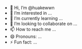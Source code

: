 - 👋 Hi, I’m @huakewwn
- 👀 I’m interested in ...
- 🌱 I’m currently learning ...
- 💞️ I’m looking to collaborate on ...
- 📫 How to reach me ...
- 😄 Pronouns: ...
- ⚡ Fun fact: ...

<!---
huakewwn/huakewwn is a ✨ special ✨ repository because its `README.md` (this file) appe‘，ars on your GitHub profile.
You can click the Preview link to take a look at your changes.
--->
